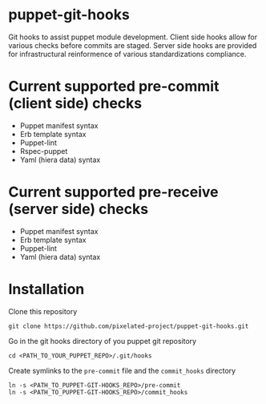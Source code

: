 puppet-git-hooks
================

Git hooks to assist puppet module development.  Client side hooks allow for various checks before commits are staged.  Server side hooks are provided for infrastructural reinformence of various standardizations compliance.

Current supported pre-commit (client side) checks
=================================================

* Puppet manifest syntax
* Erb template syntax
* Puppet-lint
* Rspec-puppet
* Yaml (hiera data) syntax

Current supported pre-receive (server side) checks
==================================================

* Puppet manifest syntax
* Erb template syntax
* Puppet-lint
* Yaml (hiera data) syntax

Installation
============

Clone this repository

    git clone https://github.com/pixelated-project/puppet-git-hooks.git

Go in the git hooks directory of you puppet git repository

    cd <PATH_TO_YOUR_PUPPET_REPO>/.git/hooks

Create symlinks to the `pre-commit` file and the `commit_hooks` directory

    ln -s <PATH_TO_PUPPET-GIT-HOOKS_REPO>/pre-commit
    ln -s <PATH_TO_PUPPET-GIT-HOOKS_REPO>/commit_hooks
